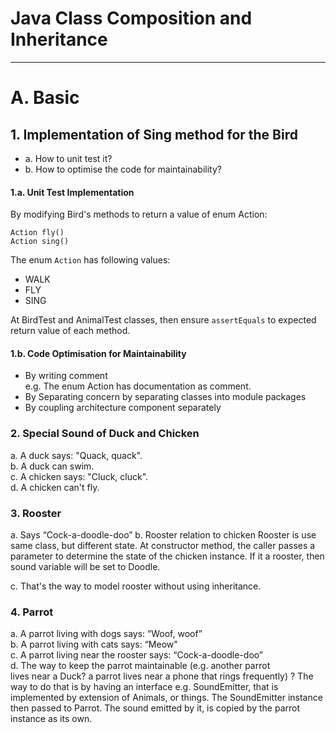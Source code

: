 
# Java Class Composition and Inheritance
---

# A. Basic
 
## 1. Implementation of Sing method for the Bird

* a. How to unit test it? 
* b. How to optimise the code for maintainability?

#### 1.a. Unit Test Implementation

By modifying Bird's methods to return a value of enum Action:
```$Java
Action fly()
Action sing()
```

The enum `Action` has following values:
* WALK
* FLY
* SING

At BirdTest and AnimalTest classes, then ensure `assertEquals` to expected return value of each method.

#### 1.b. Code Optimisation for Maintainability

* By writing comment  \
    e.g. The enum Action has documentation as comment.
* By Separating concern by separating classes into module packages
* By coupling architecture component separately

### 2. Special Sound of Duck and Chicken

a. A duck says: "Quack, quack".\
b. A duck can swim.\
c. A chicken says: "Cluck, cluck".\
d. A chicken can't fly.

### 3. Rooster

a. Says  “Cock-a-doodle-doo”
b. Rooster relation to chicken
Rooster is use same class, but different state. At constructor method, the caller passes a parameter to determine 
the state of the chicken instance. If it a rooster, then sound variable will be set to Doodle.

c.  That's the way to model rooster without using inheritance.

### 4. Parrot

a.  A parrot living with dogs says: “Woof, woof”\
b.  A parrot living with cats says: “Meow"\
c.  A parrot living near the rooster says: “Cock-a-doodle-doo”\
d.  The way to keep the parrot maintainable (e.g. another parrot\
    lives near a Duck? a parrot lives near a phone that rings frequently) ?
    The way to do that is by having an interface e.g. SoundEmitter, that is implemented
    by extension of Animals, or things. 
    The SoundEmitter instance then passed to Parrot.
    The sound emitted by it, is copied by the parrot instance as its own.
    

